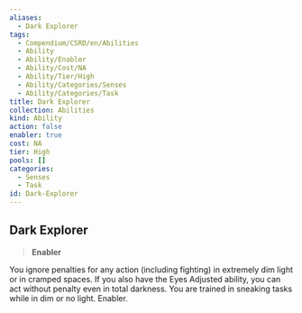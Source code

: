 ```yaml
---
aliases:
  - Dark Explorer
tags:
  - Compendium/CSRD/en/Abilities
  - Ability
  - Ability/Enabler
  - Ability/Cost/NA
  - Ability/Tier/High
  - Ability/Categories/Senses
  - Ability/Categories/Task
title: Dark Explorer
collection: Abilities
kind: Ability
action: false
enabler: true
cost: NA
tier: High
pools: []
categories:
  - Senses
  - Task
id: Dark-Explorer
---
```

## Dark Explorer    
>**Enabler**  
    
You ignore penalties for any action (including fighting) in extremely dim light or in cramped spaces. If you also have the Eyes Adjusted ability, you can act without penalty even in total darkness. You are trained in sneaking tasks while in dim or no light. Enabler.
